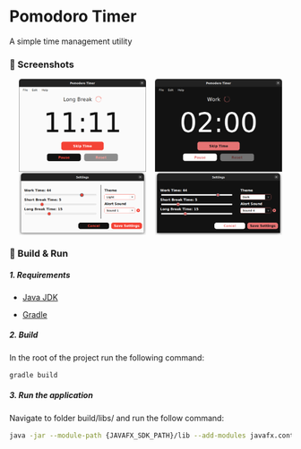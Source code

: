 # Pomodoro Timer
A simple time management utility

### 📸 Screenshots

<div style="display: flex; flex-wrap: wrap; justify-content: space-evenly;">
    <img src="screenshots/home-light.png" width="45%" />
    <img src="screenshots/home-dark.png" width="45%"/>
    <img src="screenshots/settings-light.png" width="45%"/>
    <img src="screenshots/settings-dark.png" width="45%"/>
</div>

### 🔩 Build & Run

##### 1.  Requirements

- [Java JDK](https://openjdk.org/)

- [Gradle](https://gradle.org/)

##### 2. Build

In the root of the project run the following command:

```bash
gradle build
```

##### 3. Run the application

Navigate to folder build/libs/ and run the follow command:

```bash
java -jar --module-path {JAVAFX_SDK_PATH}/lib --add-modules javafx.controls,javafx.fxml,javafx.media PomodoroTimer-1.0.0.jar
```

